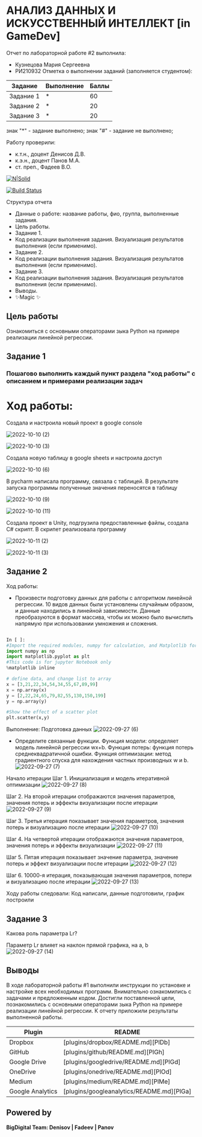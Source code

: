 # АНАЛИЗ ДАННЫХ И ИСКУССТВЕННЫЙ ИНТЕЛЛЕКТ [in GameDev]
Отчет по лабораторной работе #2 выполнила:
- Кузнецова Мария Сергеевна
- РИ210932
Отметка о выполнении заданий (заполняется студентом):

| Задание | Выполнение | Баллы |
| ------ | ------ | ------ |
| Задание 1 | * | 60 |
| Задание 2 | * | 20 |
| Задание 3 | * | 20 |

знак "*" - задание выполнено; знак "#" - задание не выполнено;

Работу проверили:
- к.т.н., доцент Денисов Д.В.
- к.э.н., доцент Панов М.А.
- ст. преп., Фадеев В.О.

[![N|Solid](https://cldup.com/dTxpPi9lDf.thumb.png)](https://nodesource.com/products/nsolid)

[![Build Status](https://travis-ci.org/joemccann/dillinger.svg?branch=master)](https://travis-ci.org/joemccann/dillinger)

Структура отчета

- Данные о работе: название работы, фио, группа, выполненные задания.
- Цель работы.
- Задание 1.
- Код реализации выполнения задания. Визуализация результатов выполнения (если применимо).
- Задание 2.
- Код реализации выполнения задания. Визуализация результатов выполнения (если применимо).
- Задание 3.
- Код реализации выполнения задания. Визуализация результатов выполнения (если применимо).
- Выводы.
- ✨Magic ✨

## Цель работы
Ознакомиться с основными операторами зыка Python на примере реализации линейной регрессии.


## Задание 1
### Пошагово выполнить каждый пункт раздела "ход работы" с описанием и примерами реализации задач
# Ход работы:
Создала и настроила новый проект в google console

![2022-10-10 (2)](https://user-images.githubusercontent.com/113997426/195037462-124d406b-b698-457c-bf23-1333fcc8fec9.png)

![2022-10-10 (3)](https://user-images.githubusercontent.com/113997426/195037532-8f04b564-0741-4e28-8477-efa93a585929.png)

Создала новую таблицу в google sheets и настроила доступ

![2022-10-10 (6)](https://user-images.githubusercontent.com/113997426/195037725-63d2e7c1-2cfc-45ba-8376-384ccb76e489.png)

В pycharm написала программу, связала с таблицей. В результате запуска программы полученные значения переносятся в таблицу

![2022-10-10 (9)](https://user-images.githubusercontent.com/113997426/195038041-f006339c-ccdf-4aa0-9dd8-56284ccacfeb.png)

![2022-10-10 (11)](https://user-images.githubusercontent.com/113997426/195038067-322e5abc-6d8e-4c75-a7be-c53e588875db.png)

Создала проект в Unity, подгрузила предоставленные файлы, создала C# скрипт. В скрипет реализовала программу

![2022-10-11 (2)](https://user-images.githubusercontent.com/113997426/195039855-070efe68-1979-4760-964b-08441d4c2337.png)

![2022-10-11 (3)](https://user-images.githubusercontent.com/113997426/195039976-522b7633-f68a-4ae3-bfd6-d90151eabf7c.png)


## Задание 2

Ход работы:
- Произвести подготовку данных для работы с алгоритмом линейной регрессии. 10 видов данных были установлены случайным образом, и данные находились в линейной зависимости. Данные преобразуются в формат массива, чтобы их можно было вычислить напрямую при использовании умножения и сложения.

```py

In [ ]:
#Import the required modules, numpy for calculation, and Matplotlib for drawing
import numpy as np
import matplotlib.pyplot as plt
#This code is for jupyter Notebook only
%matplotlib inline

# define data, and change list to array
x = [3,21,22,34,54,34,55,67,89,99]
x = np.array(x)
y = [2,22,24,65,79,82,55,130,150,199]
y = np.array(y)

#Show the effect of a scatter plot
plt.scatter(x,y)

```

Выполнение:
Подготовка данных
![2022-09-27 (6)](https://user-images.githubusercontent.com/113997426/192563858-c4e07e58-4a18-4b20-aa1d-decdff66a332.png)

- Определите связанные функции. Функция модели: определяет модель линейной регрессии wx+b. Функция потерь: функция потерь среднеквадратичной ошибки. Функция оптимизации: метод градиентного спуска для нахождения частных производных w и b.
![2022-09-27 (7)](https://user-images.githubusercontent.com/113997426/192565762-fc23d18f-8b9b-41f2-a02a-be031c58abcb.png)

Начало итерации
Шаг 1. Инициализация и модель итеративной оптимизации
![2022-09-27 (8)](https://user-images.githubusercontent.com/113997426/192567675-10904894-4b2e-4049-88a7-8381ce78b79d.png)

Шаг 2. На второй итерации отображаются значения параметров, значения потерь и эффекты визуализации после итерации
![2022-09-27 (9)](https://user-images.githubusercontent.com/113997426/192568113-1ca8f9bd-03ee-4047-a1c7-c5ae78493453.png)

Шаг 3. Третья итерация показывает значения параметров, значения потерь и визуализацию после итерации
![2022-09-27 (10)](https://user-images.githubusercontent.com/113997426/192568574-71c572d3-ed95-497e-ba34-dcd0fd6a8371.png)

Шаг 4. На четвертой итерации отображаются значения параметров, значения потерь и эффекты визуализации
![2022-09-27 (11)](https://user-images.githubusercontent.com/113997426/192568919-5d20c9ff-3e18-4eb7-8787-d829dbf238af.png)

Шаг 5. Пятая итерация показывает значение параметра, значение потерь и эффект визуализации после итерации
![2022-09-27 (12)](https://user-images.githubusercontent.com/113997426/192569345-b93e553c-ce05-4cea-be69-84cb0372e0ed.png)

Шаг 6. 10000-я итерация, показывающая значения параметров, потери и визуализацию после итерации
![2022-09-27 (13)](https://user-images.githubusercontent.com/113997426/192570086-79ed7297-81f9-4dc5-9ce4-c7f11c42f11b.png)


Ходу работы следовали:
Код написали, данные подготовили, график построили



## Задание 3
Какова роль параметра Lr?

Параметр Lr влияет на наклон прямой графика, на a, b
![2022-09-27 (14)](https://user-images.githubusercontent.com/113997426/192572233-89d0f263-c866-4e2d-b54f-9218a368dd80.png)


## Выводы
В ходе лабораторной работы #1 выполнили инструкции по установке и настройке всех необходимых программ. Внимательно ознакомились с задачами и предложенным кодом. Достигли поставленной цели, познакомились с основными операторами зыка Python на примере реализации линейной регрессии. К отчету приложили результаты выполненной работы.

| Plugin | README |
| ------ | ------ |
| Dropbox | [plugins/dropbox/README.md][PlDb] |
| GitHub | [plugins/github/README.md][PlGh] |
| Google Drive | [plugins/googledrive/README.md][PlGd] |
| OneDrive | [plugins/onedrive/README.md][PlOd] |
| Medium | [plugins/medium/README.md][PlMe] |
| Google Analytics | [plugins/googleanalytics/README.md][PlGa] |

## Powered by

**BigDigital Team: Denisov | Fadeev | Panov**
